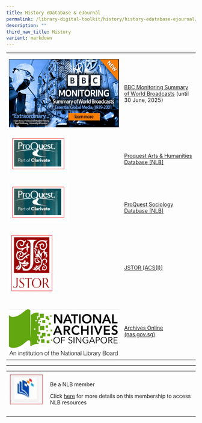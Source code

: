 ```yaml
---
title: History eDatabase & eJournal
permalink: /library-digital-toolkit/history/history-edatabase-ejournal/
description: ""
third_nav_title: History
variant: markdown
---
```

<table style="minWidth: 50px">
<colgroup>
<col>
<col>
</colgroup>
<tbody>
<tr>
<td rowspan="1" colspan="1">
<p></p><a class="isomer-image-wrapper" href="https://anglochineseschooli.sharepoint.com/sites/ACSIeResources/SitePages/eJournal-&amp;-eDatabase.aspx#bbc-monitoring-summary-of-world-broadcasts"><img style="width: 100%" height="auto" width="100%" alt="" src="/images/BBC.png"></a>
<p></p>
</td>
<td rowspan="1" colspan="1">
<p><a href="https://anglochineseschooli.sharepoint.com/sites/ACSIeResources/SitePages/eJournal-&amp;-eDatabase.aspx#bbc-monitoring-summary-of-world-broadcasts" rel="noopener noreferrer nofollow" target="_blank">BBC Monitoring Summary of World Broadcasts</a> (until
30 June, 2025)</p>
<p></p>
</td>
</tr>
	<tr>
	
<td rowspan="1" colspan="1">
<div class="isomer-image-wrapper">
<img style="box-sizing: border-box; border-style: none; max-width: 100%; height: auto; margin: 0px 20px 20px 0px;" height="101" width="157" alt="" src="/images/Library%20Digital%20Toolkit/Pro-Quest.png">
</div>
</td>
<td rowspan="1" colspan="1">
<p><a href="https://eresources.nlb.gov.sg/main/Browse?startsWith=P" rel="noopener noreferrer nofollow" target="_blank"><u>Proquest Arts &amp; Humanities Database [NLB]</u></a>
</p>
</td>
</tr>
<tr>
<td rowspan="1" colspan="1">
<div class="isomer-image-wrapper">
<img style="box-sizing: border-box; border-style: none; max-width: 100%; height: auto; margin: 0px 20px 20px 0px;" height="101" width="157" alt="" src="/images/Library%20Digital%20Toolkit/Pro-Quest.png">
</div>
</td>
<td rowspan="1" colspan="1">
<p><a href="https://eresources.nlb.gov.sg/main/Browse?startsWith=P" rel="noopener noreferrer nofollow" target="_blank">ProQuest Sociology Database [NLB]</a>
</p>
</td>
</tr>
<tr>
<td rowspan="1" colspan="1"><a class="isomer-image-wrapper" href="https://anglochineseschooli.sharepoint.com/sites/ACSIeResources/SitePages/eJournal-&amp;-eDatabase.aspx"><img style="box-sizing: border-box; border-style: none; max-width: 100%; height: auto; margin: 0px 20px 20px 0px;" height="160" width="121" alt="" src="/images/Library%20Digital%20Toolkit/JSTOR.png"></a>
</td>
<td rowspan="1" colspan="1">
<p><a href="https://anglochineseschooli.sharepoint.com/sites/ACSIeResources/SitePages/eJournal-&amp;-eDatabase.aspx" rel="noopener noreferrer nofollow" target="_blank">JSTOR [ACS(I)]</a>
</p>
<p></p>
</td>
</tr>
<tr>
<td rowspan="1" colspan="1">
<p></p>
<div class="isomer-image-wrapper">
<img style="width: 100%" height="auto" width="100%" alt="" src="/images/Library Digital Toolkit/Capture1.jpg">
</div>
</td>
<td rowspan="1" colspan="1">
<p><a href="https://www.nas.gov.sg/archivesonline/" rel="noopener noreferrer nofollow" target="_blank">Archives Online (nas.gov.sg)</a>
</p>
</td>
</tr>
</tbody>
</table>
<hr>
<table style="minWidth: 50px">
<colgroup>
<col>
<col>
</colgroup>
<tbody>
<tr>
<td rowspan="1" colspan="1">
<div class="isomer-image-wrapper">
<img style="box-sizing: border-box; border-style: none; max-width: 100%; height: auto; margin: 0px 20px 20px 0px;" height="96" width="100" alt="" src="/images/Library%20Digital%20Toolkit/library-logo.jpg">
</div>
</td>
<td rowspan="1" colspan="1">
<p>Be a NLB member</p>
<p></p>
<p>Click&nbsp;<a href="https://drive.google.com/file/d/1lu_8sdJG-Cn2_I-7SSl0ttggJEhauSMn/view?usp=sharing" rel="noopener noreferrer nofollow" target="_blank">here</a>&nbsp;for
more details on this membership to access NLB resources</p>
</td>
</tr>
</tbody>
</table>
<p></p>